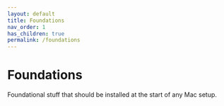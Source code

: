 ```yaml
---
layout: default
title: Foundations
nav_order: 1
has_children: true
permalink: /foundations
---
```


# Foundations

Foundational stuff that should be installed at the start of any Mac setup.